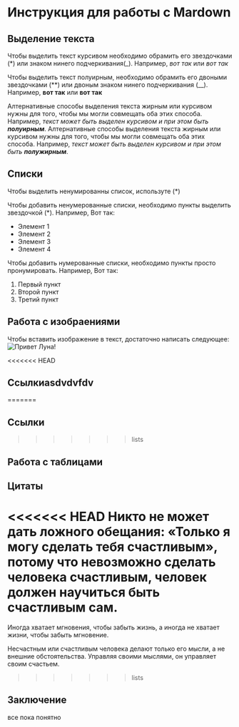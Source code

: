 # Инструкция для работы с Mardown

## Выделение текста

Чтобы выделить текст курсивом необходимо обрамить его звездочками (*) или знаком нинего подчеркивания(_). Например, *вот так* или _вот так_

Чтобы выделить текст полуирным, необходимо обрамить его двоными звездочками (**) или двоным знаком нинего подчеркивания (__). Например, **вот так** или __вот так__

Алтернативные способы выделения текста жирным или курсивом нужны  для того, чтобы мы могли совмещать оба этих способа. Например, _текст может быть выделен курсивом и при этом быть **полуирным**_.
Алтернативные способы выделения текста жирным или курсивом нужны  для того, чтобы мы могли совмещать оба этих способа. Например, _текст может быть выделен курсивом и при этом быть **полужирным**_.

## Списки
Чтобы выделить ненумированны список, используте (*)

Чтобы добавить ненумерованные списки, необходимо пункты выделить звездочкой (*). Например, Вот так:
* Элемент 1
* Элемент 2
* Элемент 3
* Элемент 4

Чтобы добавить нумерованные списки, необходимо пункты просто пронумировать. Например, Вот так:

1. Первый пункт
2. Второй пункт
3. Третий пункт

## Работа с изобраениями

Чтобы вставить изображение в текст, достаточно написать следующее: ![Привет Луна!](2022-07-13_19-02-19-306.jpg)

<<<<<<< HEAD
## Ссылкиasdvdvfdv
=======
## Ссылки
>>>>>>> lists

## Работа с таблицами

## Цитаты
<<<<<<< HEAD
Никто не может дать ложного обещания: «Только я могу сделать тебя счастливым», потому что невозможно сделать человека счастливым, человек должен научиться быть счастливым сам.
=======
Иногда хватает мгновения, чтобы забыть жизнь, а иногда не хватает жизни, чтобы забыть мгновение.

Несчастным или счастливым человека делают только его мысли, а не внешние обстоятельства. Управляя своими мыслями, он управляет своим счастьем.
>>>>>>> lists

## Заключение
все пока понятно
